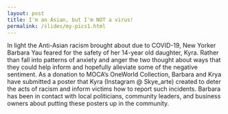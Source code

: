 ```yaml
---
layout: post
title: I'm an Asian, but I'm NOT a virus!
permalink: /slides/my-pics1.html
---
```


In light the Anti-Asian racism brought about due to COVID-19, New Yorker Barbara Yau feared for the safety of her 14-year old daughter, Kyra.  Rather than fall into patterns of anxiety and anger the two thought about ways that they could help inform and hopefully alleviate some of the negative sentiment.  As a donation to MOCA’s OneWorld Collection, Barbara and Krya have submitted a poster that Kyra (Instagram @ Skye_arte) created to deter the acts of racism and inform victims how to report such incidents.  Barbara has been in contact with local politicians, community leaders, and business owners about putting these posters up in the community.






